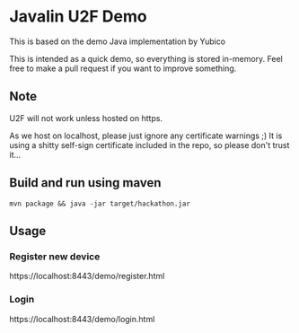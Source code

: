 # Javalin U2F Demo

This is based on the demo Java implementation by Yubico

This is intended as a quick demo, so everything is stored in-memory.
Feel free to make a pull request if you want to improve something.

## Note
U2F will not work unless hosted on https.

As we host on localhost, please just ignore any certificate warnings ;)
It is using a shitty self-sign certificate included in the repo, so please don't trust it...

## Build and run using maven
```shell
mvn package && java -jar target/hackathon.jar
```

## Usage
### Register new device
https://localhost:8443/demo/register.html

### Login
https://localhost:8443/demo/login.html

